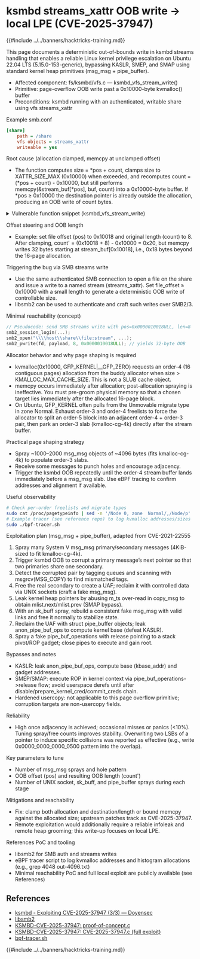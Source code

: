 # ksmbd streams_xattr OOB write → local LPE (CVE-2025-37947)

{{#include ../../banners/hacktricks-training.md}}

This page documents a deterministic out-of-bounds write in ksmbd streams handling that enables a reliable Linux kernel privilege escalation on Ubuntu 22.04 LTS (5.15.0-153-generic), bypassing KASLR, SMEP, and SMAP using standard kernel heap primitives (msg_msg + pipe_buffer).

- Affected component: fs/ksmbd/vfs.c — ksmbd_vfs_stream_write()
- Primitive: page-overflow OOB write past a 0x10000-byte kvmalloc() buffer
- Preconditions: ksmbd running with an authenticated, writable share using vfs streams_xattr

Example smb.conf

```ini
[share]
    path = /share
    vfs objects = streams_xattr
    writeable = yes
```

Root cause (allocation clamped, memcpy at unclamped offset)
- The function computes size = *pos + count, clamps size to XATTR_SIZE_MAX (0x10000) when exceeded, and recomputes count = (*pos + count) - 0x10000, but still performs memcpy(&stream_buf[*pos], buf, count) into a 0x10000-byte buffer. If *pos ≥ 0x10000 the destination pointer is already outside the allocation, producing an OOB write of count bytes.

<details>
<summary>Vulnerable function snippet (ksmbd_vfs_stream_write)</summary>

```c
// https://elixir.bootlin.com/linux/v5.15/source/fs/ksmbd/vfs.c#L411
static int ksmbd_vfs_stream_write(struct ksmbd_file *fp, char *buf, loff_t *pos, size_t count)
{
    char *stream_buf = NULL, *wbuf;
    size_t size;
    ...
    size = *pos + count;
    if (size > XATTR_SIZE_MAX) {             // [1] clamp allocation, but...
        size = XATTR_SIZE_MAX;
        count = (*pos + count) - XATTR_SIZE_MAX; // [1.1] ...recompute count
    }
    wbuf = kvmalloc(size, GFP_KERNEL | __GFP_ZERO); // [2] alloc 0x10000
    stream_buf = wbuf;
    memcpy(&stream_buf[*pos], buf, count);         // [3] OOB when *pos >= 0x10000
    ...
    kvfree(stream_buf);
    return err;
}
```

</details>

Offset steering and OOB length
- Example: set file offset (pos) to 0x10018 and original length (count) to 8. After clamping, count' = (0x10018 + 8) - 0x10000 = 0x20, but memcpy writes 32 bytes starting at stream_buf[0x10018], i.e., 0x18 bytes beyond the 16-page allocation.

Triggering the bug via SMB streams write
- Use the same authenticated SMB connection to open a file on the share and issue a write to a named stream (streams_xattr). Set file_offset ≥ 0x10000 with a small length to generate a deterministic OOB write of controllable size.
- libsmb2 can be used to authenticate and craft such writes over SMB2/3.

Minimal reachability (concept)
```c
// Pseudocode: send SMB streams write with pos=0x0000010018ULL, len=8
smb2_session_login(...);
smb2_open("\\\\host\\share\\file:stream", ...);
smb2_pwrite(fd, payload, 8, 0x0000010018ULL); // yields 32-byte OOB
```

Allocator behavior and why page shaping is required
- kvmalloc(0x10000, GFP_KERNEL|__GFP_ZERO) requests an order-4 (16 contiguous pages) allocation from the buddy allocator when size > KMALLOC_MAX_CACHE_SIZE. This is not a SLUB cache object.
- memcpy occurs immediately after allocation; post-allocation spraying is ineffective. You must pre-groom physical memory so that a chosen target lies immediately after the allocated 16-page block.
- On Ubuntu, GFP_KERNEL often pulls from the Unmovable migrate type in zone Normal. Exhaust order-3 and order-4 freelists to force the allocator to split an order-5 block into an adjacent order-4 + order-3 pair, then park an order-3 slab (kmalloc-cg-4k) directly after the stream buffer.

Practical page shaping strategy
- Spray ~1000–2000 msg_msg objects of ~4096 bytes (fits kmalloc-cg-4k) to populate order-3 slabs.
- Receive some messages to punch holes and encourage adjacency.
- Trigger the ksmbd OOB repeatedly until the order-4 stream buffer lands immediately before a msg_msg slab. Use eBPF tracing to confirm addresses and alignment if available.

Useful observability
```bash
# Check per-order freelists and migrate types
sudo cat /proc/pagetypeinfo | sed -n '/Node 0, zone  Normal/,/Node/p'
# Example tracer (see reference repo) to log kvmalloc addresses/sizes
sudo ./bpf-tracer.sh
```

Exploitation plan (msg_msg + pipe_buffer), adapted from CVE-2021-22555
1) Spray many System V msg_msg primary/secondary messages (4KiB-sized to fit kmalloc-cg-4k).
2) Trigger ksmbd OOB to corrupt a primary message’s next pointer so that two primaries share one secondary.
3) Detect the corrupted pair by tagging queues and scanning with msgrcv(MSG_COPY) to find mismatched tags.
4) Free the real secondary to create a UAF; reclaim it with controlled data via UNIX sockets (craft a fake msg_msg).
5) Leak kernel heap pointers by abusing m_ts over-read in copy_msg to obtain mlist.next/mlist.prev (SMAP bypass).
6) With an sk_buff spray, rebuild a consistent fake msg_msg with valid links and free it normally to stabilize state.
7) Reclaim the UAF with struct pipe_buffer objects; leak anon_pipe_buf_ops to compute kernel base (defeat KASLR).
8) Spray a fake pipe_buf_operations with release pointing to a stack pivot/ROP gadget; close pipes to execute and gain root.

Bypasses and notes
- KASLR: leak anon_pipe_buf_ops, compute base (kbase_addr) and gadget addresses.
- SMEP/SMAP: execute ROP in kernel context via pipe_buf_operations->release flow; avoid userspace derefs until after disable/prepare_kernel_cred/commit_creds chain.
- Hardened usercopy: not applicable to this page overflow primitive; corruption targets are non-usercopy fields.

Reliability
- High once adjacency is achieved; occasional misses or panics (<10%). Tuning spray/free counts improves stability. Overwriting two LSBs of a pointer to induce specific collisions was reported as effective (e.g., write 0x0000_0000_0000_0500 pattern into the overlap).

Key parameters to tune
- Number of msg_msg sprays and hole pattern
- OOB offset (pos) and resulting OOB length (count')
- Number of UNIX socket, sk_buff, and pipe_buffer sprays during each stage

Mitigations and reachability
- Fix: clamp both allocation and destination/length or bound memcpy against the allocated size; upstream patches track as CVE-2025-37947.
- Remote exploitation would additionally require a reliable infoleak and remote heap grooming; this write-up focuses on local LPE.

References PoC and tooling
- libsmb2 for SMB auth and streams writes
- eBPF tracer script to log kvmalloc addresses and histogram allocations (e.g., grep 4048 out-4096.txt)
- Minimal reachability PoC and full local exploit are publicly available (see References)

## References
- [ksmbd - Exploiting CVE-2025-37947 (3/3) — Doyensec](https://blog.doyensec.com/2025/10/08/ksmbd-3.html)
- [libsmb2](https://github.com/sahlberg/libsmb2)
- [KSMBD-CVE-2025-37947: proof-of-concept.c](https://github.com/doyensec/KSMBD-CVE-2025-37947/blob/main/proof-of-concept.c)
- [KSMBD-CVE-2025-37947: CVE-2025-37947.c (full exploit)](https://github.com/doyensec/KSMBD-CVE-2025-37947/blob/main/CVE-2025-37947.c)
- [bpf-tracer.sh](https://github.com/doyensec/KSMBD-CVE-2025-37947/blob/main/bpf-tracer.sh)

{{#include ../../banners/hacktricks-training.md}}
